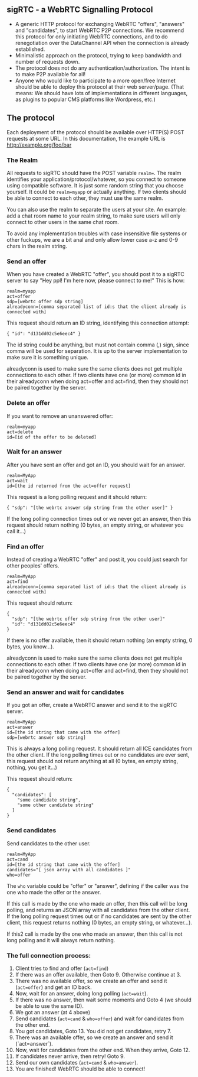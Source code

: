 ## sigRTC - a WebRTC Signalling Protocol

* A generic HTTP protocol for exchanging WebRTC "offers", "answers" and "candidates",
  to start WebRTC P2P connections. We recommend this protocol for only initiating WebRTC connections,
  and to do renegotiation over the DataChannel API when the connection is already established.
* Minimalistic approach on the protocol, trying to keep bandwidth and number of requests down.
* The protocol does not do any authentication/authorization. The intent is to make P2P available for all!
* Anyone who would like to participate to a more open/free Internet should be able to deploy this protocol
  at their web server/page. (That means: We should have lots of implementations in different languages,
  as plugins to popular CMS platforms like Wordpress, etc.)

## The protocol

Each deployment of the protocol should be available over HTTP(S) POST requests at some URL.
In this documentation, the example URL is http://example.org/foo/bar

### The Realm

All requests to sigRTC should have the POST variable `realm=`.
The realm identifies your application/protocol/whatever, so you connect to someone using compatible software.
It is just some random string that you choose yourself. It could be `realm=myapp` or actually anything.
If two clients should be able to connect to each other, they must use the same realm.

You can also use the realm to separate the users at your site. An example: add a chat room name to your realm string,
to make sure users will only connect to other users in the same chat room.

To avoid any implementation troubles with case insensitive file systems or other fuckups,
we are a bit anal and only allow lower case a-z and 0-9 chars in the realm string.

### Send an offer

When you have created a WebRTC "offer", you should post it to a sigRTC server to say
"Hey ppl! I'm here now, please connect to me!" This is how:

    realm=myapp
    act=offer
    sdp=[webrtc offer sdp string]
    alreadyconn=[comma separated list of id:s that the client already is connected with]

This request should return an ID string, identifying this connection attempt:

    { "id": "d131dd02c5e6eec4" }

The id string could be anything, but must not contain comma (,) sign, since comma will be used
for separation. It is up to the server implementation to make sure it is something unique.

alreadyconn is used to make sure the same clients does not get multiple connections to each other.
If two clients have one (or more) common id in their alreadyconn when doing act=offer and act=find,
then they should not be paired together by the server.

### Delete an offer

If you want to remove an unanswered offer:

    realm=myapp
    act=delete
    id=[id of the offer to be deleted]

### Wait for an answer

After you have sent an offer and got an ID, you should wait for an answer.

    realm=MyApp
    act=wait
    id=[the id returned from the act=offer request]
    
This request is a long polling request and it should return:

    { "sdp": "[the webrtc answer sdp string from the other user]" }
    
If the long polling connection times out or we never get an answer, then this request should return nothing
(0 bytes, an empty string, or whatever you call it...)

### Find an offer

Instead of creating a WebRTC "offer" and post it, you could just search for other peoples' offers.

    realm=MyApp
    act=find
    alreadyconn=[comma separated list of id:s that the client already is connected with]

This request should return:

    {
      "sdp": "[the webrtc offer sdp string from the other user]"
      "id": "d131dd02c5e6eec4"
    }

If there is no offer available, then it should return nothing (an empty string, 0 bytes, you know...).

alreadyconn is used to make sure the same clients does not get multiple connections to each other.
If two clients have one (or more) common id in their alreadyconn when doing act=offer and act=find,
then they should not be paired together by the server.

### Send an answer and wait for candidates

If you got an offer, create a WebRTC answer and send it to the sigRTC server.

    realm=MyApp
    act=answer
    id=[the id string that came with the offer]
    sdp=[webrtc answer sdp string]

This is always a long polling request. It should return all ICE candidates from the other client.
If the long polling times out or no candidates are ever sent, this request should not return anything
at all (0 bytes, en empty string, nothing, you get it...)

This request should return:

    {
      "candidates": [
        "some candidate string",
        "some other candidate string"
      ]
    }

### Send candidates

Send candidates to the other user.

    realm=MyApp
    act=cand
    id=[the id string that came with the offer]
    candidates="[ json array with all candidates ]"
    who=offer

The `who` variable could be "offer" or "answer", defining if the caller was the one who made the offer
or the answer.

If this call is made by the one who made an offer, then this call will be long polling,
and returns an JSON array with all candidates from the other client. If the long polling request times
out or if no candidates are sent by the other client, this request returns nothing (0 bytes, an empty string,
or whatever...).

If this2 call is made by the one who made an answer, then this call is not long polling and it will always
return nothing.

### The full connection process:

1. Client tries to find and offer (`act=find`)
2. If there was an offer available, then Goto 9. Otherwise continue at 3.
3. There was no available offer, so we create an offer and send it (`act=offer`) and get an ID back.
4. Now, wait for an answer, doing long polling (`act=wait`).
5. If there was no answer, then wait some moments and Goto 4 (we should be able to use the same ID).
6. We got an answer (at 4 above)
7. Send candidates (`act=cand` & `who=offer`) and wait for candidates from the other end.
8. You got candidates, Goto 13. You did not get candidates, retry 7.
9. There was an available offer, so we create an answer and send it (`act=answer´).
10. Now, wait for candidates from the other end. When they arrive, Goto 12.
11. If candidates never arrive, then retry! Goto 9.
12. Send our own candidates (`act=cand` & `who=answer`).
13. You are finished! WebRTC should be able to connect!
